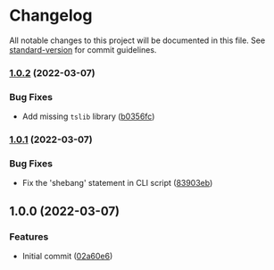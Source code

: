 # Changelog

All notable changes to this project will be documented in this file. See [standard-version](https://github.com/conventional-changelog/standard-version) for commit guidelines.

### [1.0.2](https://github.com/paulkre/wpdeploy/compare/v1.0.1...v1.0.2) (2022-03-07)


### Bug Fixes

* Add missing `tslib` library ([b0356fc](https://github.com/paulkre/wpdeploy/commit/b0356fcae731fa3d5004786b32ac70d23fbdafe2))

### [1.0.1](https://github.com/paulkre/wpdeploy/compare/v1.0.0...v1.0.1) (2022-03-07)


### Bug Fixes

* Fix the 'shebang' statement in CLI script ([83903eb](https://github.com/paulkre/wpdeploy/commit/83903ebc4f603b7c7f70cbe16e2968803dcb952e))

## 1.0.0 (2022-03-07)


### Features

* Initial commit ([02a60e6](https://github.com/paulkre/wpdeploy/commit/02a60e6602a831421c5bc234a655f36a3938fe4f))
